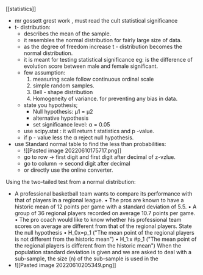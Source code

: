 [[statistics]]
- mr gossett grest work , must read the cult statistical significance
- t- distribution:
	- describes the mean of the sample.
	- it resembles the normal distribution for fairly large size of data.
	- as the degree of freedom increase t - distribution becomes the normal distribution.
	- it is meant for testing statistical significance eg: is the difference of evolution score between male and female significant.
	- few assumption:
		1. measuring scale follow continuous ordinal scale 
		2.  simple random samples.
		3. Bell - shape distribution
		4. Homogeneity of variance. for preventing any bias in data.
	- state you hypothesis;
		- Null hypothesis: µ1 = µ2
		- alternative hypothesis
		- set significance level: α = 0.05
	- use scipy.stat : it will return t statistics and p -value.
	- if p - value less the α reject null hypothesis.
- use Standard normal table to find the less than probabilities:
	- ![[Pasted image 20220610175717.png]]
	- go to row -> first digit and first digit after decimal of z-vzlue.
	- go to column -> second digit after decimal
	- or directly use the online converter.

Using the two-tailed test from a normal distribution:
- A professional basketball team wants to compare its performance with that of players in a regional league.
• The pros are known to have a historic mean of 12 points per game with a standard deviation of 5.5.
• A group of 36 regional players recorded on average 10.7 points per game.
• The pro coach would like to know whether his professional team scores on average are different from that of the regional players.
State the null hypothesis
• H_0x=p_1 ("The mean point of the regional players is not different from the historic mean")
• H_1:x #p_1 ("The mean point of the regional players is different from the historic mean")
When the population standard deviation is given and we are asked to deal with a sub-sample, the size (n) of the sub-sample is used in the
- ![[Pasted image 20220610205349.png]]